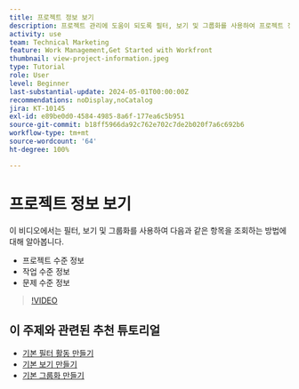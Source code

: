 ```yaml
---
title: 프로젝트 정보 보기
description: 프로젝트 관리에 도움이 되도록 필터, 보기 및 그룹화를 사용하여 프로젝트 정보를 쉽게 표시하는 방법을 알아봅니다.
activity: use
team: Technical Marketing
feature: Work Management,Get Started with Workfront
thumbnail: view-project-information.jpeg
type: Tutorial
role: User
level: Beginner
last-substantial-update: 2024-05-01T00:00:00Z
recommendations: noDisplay,noCatalog
jira: KT-10145
exl-id: e89be0d0-4584-4985-8a6f-177ea6c5b951
source-git-commit: b18ff5966da92c762e702c7de2b020f7a6c692b6
workflow-type: tm+mt
source-wordcount: '64'
ht-degree: 100%

---
```


# 프로젝트 정보 보기

이 비디오에서는 필터, 보기 및 그룹화를 사용하여 다음과 같은 항목을 조회하는 방법에 대해 알아봅니다.

* 프로젝트 수준 정보
* 작업 수준 정보
* 문제 수준 정보

>[!VIDEO](https://video.tv.adobe.com/v/3428815/?quality=12&learn=on)

## 이 주제와 관련된 추천 튜토리얼

* [기본 필터 활동 만들기](/help/reporting/basic-reporting/create-a-basic-filter-activity.md)
* [기본 보기 만들기](/help/reporting/basic-reporting/create-a-basic-view.md)
* [기본 그룹화 만들기](/help/reporting/basic-reporting/create-a-basic-grouping.md)

